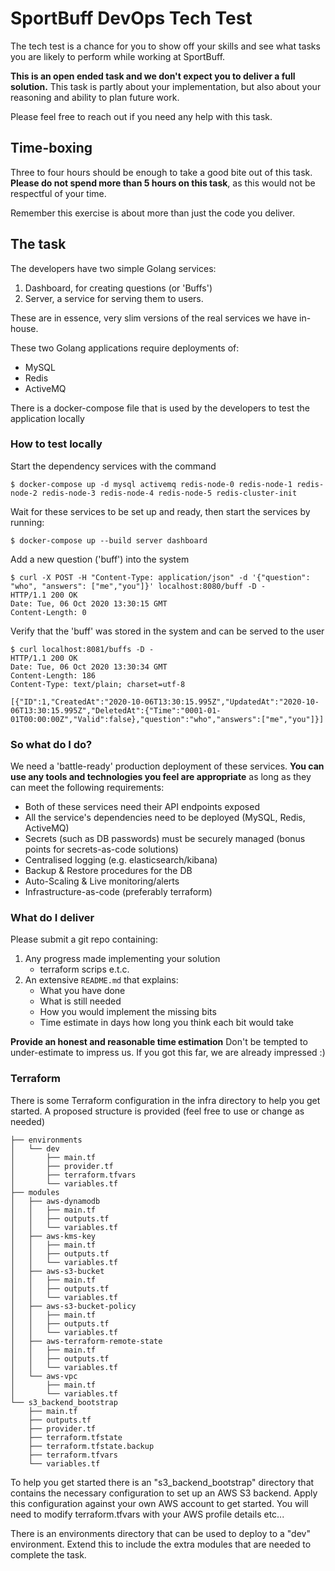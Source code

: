 # SportBuff DevOps Tech Test

The tech test is a chance for you to show off your skills and see what tasks
you are likely to perform while working at SportBuff.

**This is an open ended task and we don't expect you to deliver a full solution.**
This task is partly about your implementation, but also about your reasoning
and ability to plan future work.

Please feel free to reach out if you need any help with this task.

## Time-boxing

Three to four hours should be enough to take a good bite out of this task.
**Please do not spend more than 5 hours on this task**, as this would not be
respectful of your time.

Remember this exercise is about more than just the code you deliver.

## The task

The developers have two simple Golang services:

1. Dashboard, for creating questions (or 'Buffs')
2. Server, a service for serving them to users.

These are in essence, very slim versions of the real services we have in-house.

These two Golang applications require deployments of:

- MySQL
- Redis
- ActiveMQ

There is a docker-compose file that is used by the developers to test the application locally

### How to test locally

Start the dependency services with the command

```
$ docker-compose up -d mysql activemq redis-node-0 redis-node-1 redis-node-2 redis-node-3 redis-node-4 redis-node-5 redis-cluster-init
```

Wait for these services to be set up and ready, then start the services by running:

```
$ docker-compose up --build server dashboard
```

Add a new question ('buff') into the system

```
$ curl -X POST -H "Content-Type: application/json" -d '{"question": "who", "answers": ["me","you"]}' localhost:8080/buff -D -
HTTP/1.1 200 OK
Date: Tue, 06 Oct 2020 13:30:15 GMT
Content-Length: 0
```

Verify that the 'buff' was stored in the system and can be served to the user

```
$ curl localhost:8081/buffs -D -
HTTP/1.1 200 OK
Date: Tue, 06 Oct 2020 13:30:34 GMT
Content-Length: 186
Content-Type: text/plain; charset=utf-8

[{"ID":1,"CreatedAt":"2020-10-06T13:30:15.995Z","UpdatedAt":"2020-10-06T13:30:15.995Z","DeletedAt":{"Time":"0001-01-01T00:00:00Z","Valid":false},"question":"who","answers":["me","you"]}]
```

### So what do I do?

We need a 'battle-ready' production deployment of these services.
**You can use any tools and technologies you feel are appropriate** as long as they can meet the following requirements:

- Both of these services need their API endpoints exposed
- All the service's dependencies need to be deployed (MySQL, Redis, ActiveMQ)
- Secrets (such as DB passwords) must be securely managed (bonus points for secrets-as-code solutions)
- Centralised logging (e.g. elasticsearch/kibana)
- Backup & Restore procedures for the DB
- Auto-Scaling & Live monitoring/alerts
- Infrastructure-as-code (preferably terraform)

### What do I deliver

Please submit a git repo containing:

1. Any progress made implementing your solution
   - terraform scrips e.t.c.
2. An extensive `README.md` that explains:
   - What you have done
   - What is still needed
   - How you would implement the missing bits
   - Time estimate in days how long you think each bit would take

**Provide an honest and reasonable time estimation**
Don't be tempted to under-estimate to impress us.
If you got this far, we are already impressed :)

### Terraform

There is some Terraform configuration in the infra directory to help you get started. A proposed structure is provided (feel free to use or change as needed)

```
├── environments
│   └── dev
│       ├── main.tf
│       ├── provider.tf
│       ├── terraform.tfvars
│       └── variables.tf
├── modules
│   ├── aws-dynamodb
│   │   ├── main.tf
│   │   ├── outputs.tf
│   │   └── variables.tf
│   ├── aws-kms-key
│   │   ├── main.tf
│   │   ├── outputs.tf
│   │   └── variables.tf
│   ├── aws-s3-bucket
│   │   ├── main.tf
│   │   ├── outputs.tf
│   │   └── variables.tf
│   ├── aws-s3-bucket-policy
│   │   ├── main.tf
│   │   ├── outputs.tf
│   │   └── variables.tf
│   ├── aws-terraform-remote-state
│   │   ├── main.tf
│   │   ├── outputs.tf
│   │   └── variables.tf
│   └── aws-vpc
│       ├── main.tf
│       └── variables.tf
└── s3_backend_bootstrap
    ├── main.tf
    ├── outputs.tf
    ├── provider.tf
    ├── terraform.tfstate
    ├── terraform.tfstate.backup
    ├── terraform.tfvars
    └── variables.tf
```

To help you get started there is an "s3_backend_bootstrap" directory that contains the necessary configuration to set up an AWS S3 backend. Apply this configuration against your own AWS account to get started. You will need to modify terraform.tfvars with your AWS profile details etc...

There is an environments directory that can be used to deploy to a "dev" environment. Extend this to include the extra modules that are needed to complete the task.
